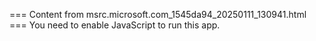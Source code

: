 === Content from msrc.microsoft.com_1545da94_20250111_130941.html ===
You need to enable JavaScript to run this app.
